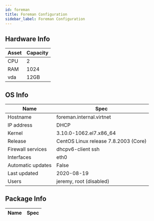 ```yaml
---
id: foreman
title: Foreman Configuration
sidebar_label: Foreman Configuration
---
```

## Hardware Info
|Asset     |Capacity     |
|----------|-------------|
|CPU	   |2        	 |
|RAM       |1024         |
|vda       |12GB         |


## OS Info
|Name   | Spec   |
|-------|--------|
|Hostname| foreman.internal.virtnet|
|IP address| DHCP|
|Kernel | 3.10.0-1062.el7.x86_64|
|Release|CentOS Linux release 7.8.2003 (Core)|
|Firewall services| dhcpv6-client ssh|
|Interfaces| eth0 |
|Automatic updates| False |
|Last updated| 2020-08-19 |
|Users  | jeremy, root (disabled)|

## Package Info
|Name   | Spec   |
|-------|--------|
